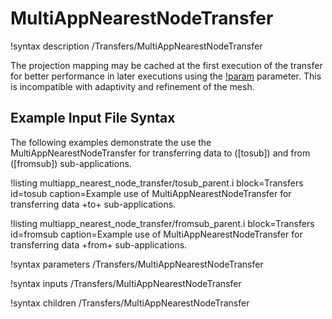 # MultiAppNearestNodeTransfer

!syntax description /Transfers/MultiAppNearestNodeTransfer

The projection mapping may be cached at the first execution of the transfer for better performance in later executions using the [!param](/Transfers/MultiAppNearestNodeTransfer/fixed_meshes) parameter. This is incompatible with adaptivity and refinement of the mesh.

## Example Input File Syntax

The following examples demonstrate the use the MultiAppNearestNodeTransfer for transferring data
to ([tosub]) and from ([fromsub]) sub-applications.

!listing multiapp_nearest_node_transfer/tosub_parent.i block=Transfers id=tosub caption=Example use of MultiAppNearestNodeTransfer for transferring data +to+ sub-applications.

!listing multiapp_nearest_node_transfer/fromsub_parent.i block=Transfers id=fromsub caption=Example use of MultiAppNearestNodeTransfer for transferring data +from+ sub-applications.

!syntax parameters /Transfers/MultiAppNearestNodeTransfer

!syntax inputs /Transfers/MultiAppNearestNodeTransfer

!syntax children /Transfers/MultiAppNearestNodeTransfer
